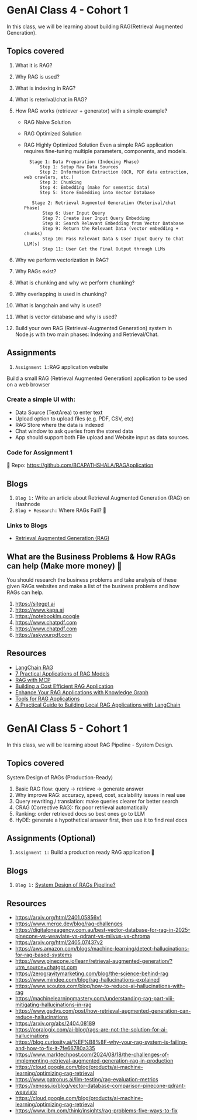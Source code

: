 # GenAI Class 4 - Cohort 1

In this class, we will be learning about building RAG(Retrieval Augmented Generation).

## Topics covered

1.  What it is RAG?
2.  Why RAG is used?
3.  What is indexing in RAG?
4.  What is reterival/chat in RAG?
5.  How RAG works (retriever + generator) with a simple example?

    - RAG Naive Solution
    - RAG Optimized Solution
    - RAG Highly Optimized Solution
      Even a simple RAG application requires fine-tuning multiple parameters, components, and models.

            Stage 1: Data Preparation (Indexing Phase)
                Step 1: Setup Raw Data Sources
                Step 2: Information Extraction (OCR, PDF data extraction, web crawlers, etc.)
                Step 3: Chunking
                Step 4: Embedding (make for sementic data)
                Step 5: Store Embedding into Vector Database

             Stage 2: Retrieval Augmented Generation (Reterival/chat Phase)
                 Step 6: User Input Query
                 Step 7: Create User Input Query Embedding
                 Step 8: Search Relavant Embedding from Vector Database
                 Step 9: Return the Relevant Data (vector embedding + chunks)
                 Step 10: Pass Relevant Data & User Input Query to Chat LLM(s)
                 Step 11: User Get the Final Output through LLMs

6.  Why we perform vectorization in RAG?
7.  Why RAGs exist?
8.  What is chunking and why we perform chunking?
9.  Why overlapping is used in chunking?
10. What is langchain and why is used?
11. What is vector database and why is used?
12. Build your own RAG (Retrieval-Augmented Generation) system in Node.js with two main phases: Indexing and Retrieval/Chat.

## Assignments

1. `Assignment 1:`RAG application website

Build a small RAG (Retrieval Augmented Generation) application to be used on a web browser

### Create a simple UI with:

- Data Source (TextArea) to enter text
- Upload option to upload files (e.g. PDF, CSV, etc)
- RAG Store where the data is indexed
- Chat window to ask queries from the stored data
- App should support both File upload and Website input as data sources.

### Code for Assignment 1

📂 Repo: https://github.com/BCAPATHSHALA/RAGApplication

## Blogs

1. `Blog 1:` Write an article about Retrieval Augmented Generation (RAG) on Hashnode
2. `Blog + Research:` Where RAGs Fail? 🎯

### Links to Blogs

- [Retrieval Augmented Generation (RAG)](https://bcapathshala.hashnode.dev/practical-guide-to-retrival-augmented-generation-from-scratch)

## What are the Business Problems & How RAGs can help (Make more money) 🎯

You should research the business problems and take analysis of these given RAGs websites and make a list of the business problems and how RAGs can help.

1. https://sitegpt.ai
2. https://www.kapa.ai
3. https://notebooklm.google
4. https://www.chatpdf.com
5. https://www.chatpdf.com
6. https://askyourpdf.com

## Resources

- [LangChain RAG](https://js.langchain.com/docs/tutorials/rag/)
- [7 Practical Applications of RAG Models](https://hyperight.com/7-practical-applications-of-rag-models-and-their-impact-on-society/)
- [RAG with MCP](https://www.analyticsvidhya.com/blog/2025/06/rag-with-mcp/)
- [Building a Cost Efficient RAG Application](https://ambilio.com/building-a-cost-efficient-rag-application-a-guide-for-enterprises/)
- [Enhance Your RAG Applications with Knowledge Graph](https://www.singlestore.com/blog/enhance-your-rag-applications-with-knowledge-graph-rag/)
- [Tools for RAG Applications](https://www.analyticsvidhya.com/blog/2024/10/tools-for-rag-applications/)
- [A Practical Guide to Building Local RAG Applications with LangChain](https://machinelearningmastery.com/a-practical-guide-to-building-local-rag-applications-with-langchain/)

# GenAI Class 5 - Cohort 1

In this class, we will be learning about RAG Pipeline - System Design.

## Topics covered

System Design of RAGs (Production-Ready)

1. Basic RAG flow: query → retrieve → generate answer
2. Why improve RAG: accuracy, speed, cost, scalability issues in real use
3. Query rewriting / translation: make queries clearer for better search
4. CRAG (Corrective RAG): fix poor retrieval automatically
5. Ranking: order retrieved docs so best ones go to LLM
6. HyDE: generate a hypothetical answer first, then use it to find real docs

## Assignments (Optional)

1. `Assignment 1:` Build a production ready RAG application 🎯

## Blogs

1. `Blog 1:` [System Design of RAGs Pipeline?](https://bcapathshala.hashnode.dev/system-design-of-rags-pipeline)

## Resources

- https://arxiv.org/html/2401.05856v1
- https://www.merge.dev/blog/rag-challenges
- https://digitaloneagency.com.au/best-vector-database-for-rag-in-2025-pinecone-vs-weaviate-vs-qdrant-vs-milvus-vs-chroma
- https://arxiv.org/html/2405.07437v2
- https://aws.amazon.com/blogs/machine-learning/detect-hallucinations-for-rag-based-systems
- https://www.pinecone.io/learn/retrieval-augmented-generation/?utm_source=chatgpt.com
- https://zerogravitymarketing.com/blog/the-science-behind-rag
- https://www.mindee.com/blog/rag-hallucinations-explained
- https://www.scoutos.com/blog/how-to-reduce-ai-hallucinations-with-rag
- https://machinelearningmastery.com/understanding-rag-part-viii-mitigating-hallucinations-in-rag
- https://www.gsdvs.com/post/how-retrieval-augmented-generation-can-reduce-hallucinations
- https://arxiv.org/abs/2404.08189
- https://coralogix.com/ai-blog/rags-are-not-the-solution-for-ai-hallucinations
- https://blog.curiosity.ai/%EF%B8%8F-why-your-rag-system-is-failing-and-how-to-fix-it-7fe66780a335
- https://www.marktechpost.com/2024/08/18/the-challenges-of-implementing-retrieval-augmented-generation-rag-in-production
- https://cloud.google.com/blog/products/ai-machine-learning/optimizing-rag-retrieval
- https://www.patronus.ai/llm-testing/rag-evaluation-metrics
- https://xenoss.io/blog/vector-database-comparison-pinecone-qdrant-weaviate
- https://cloud.google.com/blog/products/ai-machine-learning/optimizing-rag-retrieval
- https://www.ibm.com/think/insights/rag-problems-five-ways-to-fix
